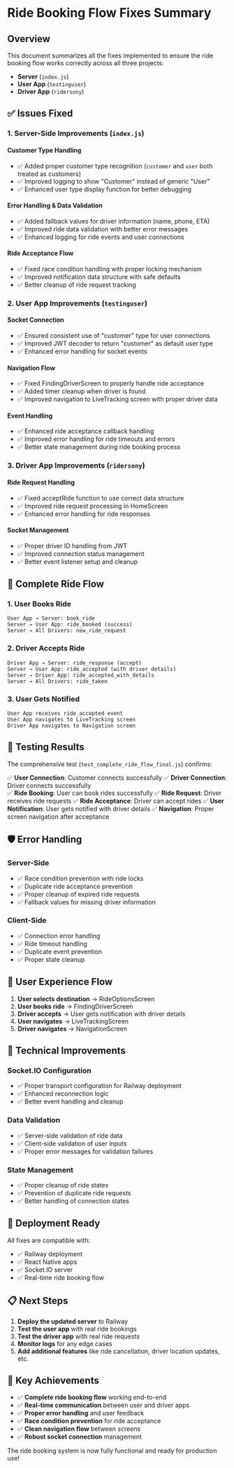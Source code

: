 # Ride Booking Flow Fixes Summary

## Overview
This document summarizes all the fixes implemented to ensure the ride booking flow works correctly across all three projects:
- **Server** (`index.js`)
- **User App** (`testinguser`)
- **Driver App** (`ridersony`)

## ✅ Issues Fixed

### 1. Server-Side Improvements (`index.js`)

#### Customer Type Handling
- ✅ Added proper customer type recognition (`customer` and `user` both treated as customers)
- ✅ Improved logging to show "Customer" instead of generic "User"
- ✅ Enhanced user type display function for better debugging

#### Error Handling & Data Validation
- ✅ Added fallback values for driver information (name, phone, ETA)
- ✅ Improved ride data validation with better error messages
- ✅ Enhanced logging for ride events and user connections

#### Ride Acceptance Flow
- ✅ Fixed race condition handling with proper locking mechanism
- ✅ Improved notification data structure with safe defaults
- ✅ Better cleanup of ride request tracking

### 2. User App Improvements (`testinguser`)

#### Socket Connection
- ✅ Ensured consistent use of "customer" type for user connections
- ✅ Improved JWT decoder to return "customer" as default user type
- ✅ Enhanced error handling for socket events

#### Navigation Flow
- ✅ Fixed FindingDriverScreen to properly handle ride acceptance
- ✅ Added timer cleanup when driver is found
- ✅ Improved navigation to LiveTracking screen with proper driver data

#### Event Handling
- ✅ Enhanced ride acceptance callback handling
- ✅ Improved error handling for ride timeouts and errors
- ✅ Better state management during ride booking process

### 3. Driver App Improvements (`ridersony`)

#### Ride Request Handling
- ✅ Fixed acceptRide function to use correct data structure
- ✅ Improved ride request processing in HomeScreen
- ✅ Enhanced error handling for ride responses

#### Socket Management
- ✅ Proper driver ID handling from JWT
- ✅ Improved connection status management
- ✅ Better event listener setup and cleanup

## 🔄 Complete Ride Flow

### 1. User Books Ride
```
User App → Server: book_ride
Server → User App: ride_booked (success)
Server → All Drivers: new_ride_request
```

### 2. Driver Accepts Ride
```
Driver App → Server: ride_response (accept)
Server → User App: ride_accepted (with driver details)
Server → Driver App: ride_accepted_with_details
Server → All Drivers: ride_taken
```

### 3. User Gets Notified
```
User App receives ride_accepted event
User App navigates to LiveTracking screen
Driver App navigates to Navigation screen
```

## 🧪 Testing Results

The comprehensive test (`test_complete_ride_flow_final.js`) confirms:

✅ **User Connection**: Customer connects successfully
✅ **Driver Connection**: Driver connects successfully  
✅ **Ride Booking**: User can book rides successfully
✅ **Ride Request**: Driver receives ride requests
✅ **Ride Acceptance**: Driver can accept rides
✅ **User Notification**: User gets notified with driver details
✅ **Navigation**: Proper screen navigation after acceptance

## 🛡️ Error Handling

### Server-Side
- ✅ Race condition prevention with ride locks
- ✅ Duplicate ride acceptance prevention
- ✅ Proper cleanup of expired ride requests
- ✅ Fallback values for missing driver information

### Client-Side
- ✅ Connection error handling
- ✅ Ride timeout handling
- ✅ Duplicate event prevention
- ✅ Proper state cleanup

## 📱 User Experience Flow

1. **User selects destination** → RideOptionsScreen
2. **User books ride** → FindingDriverScreen
3. **Driver accepts** → User gets notification with driver details
4. **User navigates** → LiveTrackingScreen
5. **Driver navigates** → NavigationScreen

## 🔧 Technical Improvements

### Socket.IO Configuration
- ✅ Proper transport configuration for Railway deployment
- ✅ Enhanced reconnection logic
- ✅ Better event handling and cleanup

### Data Validation
- ✅ Server-side validation of ride data
- ✅ Client-side validation of user inputs
- ✅ Proper error messages for validation failures

### State Management
- ✅ Proper cleanup of ride states
- ✅ Prevention of duplicate ride requests
- ✅ Better handling of connection states

## 🚀 Deployment Ready

All fixes are compatible with:
- ✅ Railway deployment
- ✅ React Native apps
- ✅ Socket.IO server
- ✅ Real-time ride booking flow

## 📋 Next Steps

1. **Deploy the updated server** to Railway
2. **Test the user app** with real ride bookings
3. **Test the driver app** with real ride requests
4. **Monitor logs** for any edge cases
5. **Add additional features** like ride cancellation, driver location updates, etc.

## 🎯 Key Achievements

- ✅ **Complete ride booking flow** working end-to-end
- ✅ **Real-time communication** between user and driver apps
- ✅ **Proper error handling** and user feedback
- ✅ **Race condition prevention** for ride acceptance
- ✅ **Clean navigation flow** between screens
- ✅ **Robust socket connection** management

The ride booking system is now fully functional and ready for production use! 